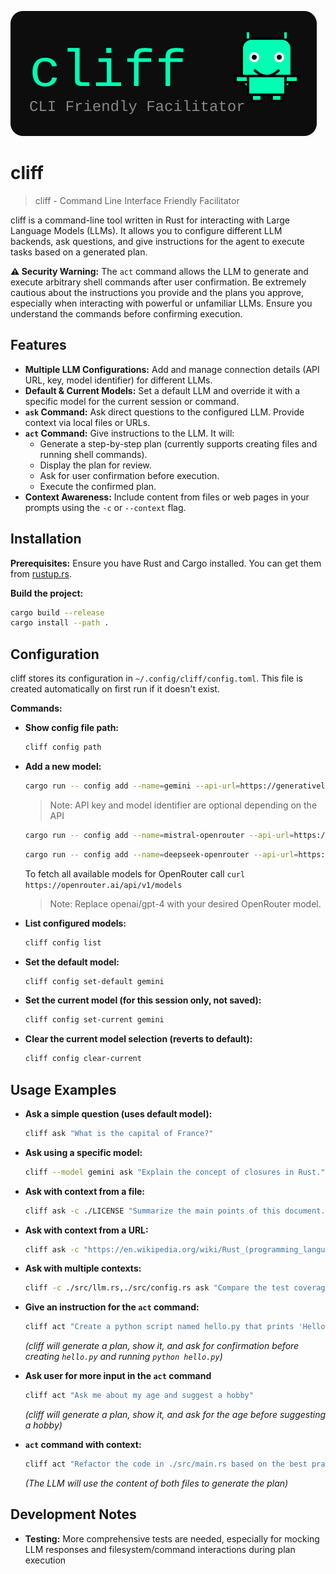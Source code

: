 ![cliff Logo](images/cliff.svg)

# cliff
> cliff - Command Line Interface Friendly Facilitator

cliff is a command-line tool written in Rust for interacting with Large Language Models (LLMs). It allows you to configure different LLM backends, ask questions, and give instructions for the agent to execute tasks based on a generated plan.

**⚠️ Security Warning:** The `act` command allows the LLM to generate and execute arbitrary shell commands after user confirmation. Be extremely cautious about the instructions you provide and the plans you approve, especially when interacting with powerful or unfamiliar LLMs. Ensure you understand the commands before confirming execution.

## Features

*   **Multiple LLM Configurations:** Add and manage connection details (API URL, key, model identifier) for different LLMs.
*   **Default & Current Models:** Set a default LLM and override it with a specific model for the current session or command.
*   **`ask` Command:** Ask direct questions to the configured LLM. Provide context via local files or URLs.
*   **`act` Command:** Give instructions to the LLM. It will:
    *   Generate a step-by-step plan (currently supports creating files and running shell commands).
    *   Display the plan for review.
    *   Ask for user confirmation before execution.
    *   Execute the confirmed plan.
*   **Context Awareness:** Include content from files or web pages in your prompts using the `-c` or `--context` flag.

## Installation

**Prerequisites:** Ensure you have Rust and Cargo installed. You can get them from [rustup.rs](https://rustup.rs/).

**Build the project:**
```bash
cargo build --release
cargo install --path .
```

## Configuration

cliff stores its configuration in `~/.config/cliff/config.toml`. This file is created automatically on first run if it doesn't exist.

**Commands:**

*   **Show config file path:**
    ```bash
    cliff config path
    ```
*   **Add a new model:**
    ```bash
    cargo run -- config add --name=gemini --api-url=https://generativelanguage.googleapis.com/v1beta/models/gemini-1.5-flash:generateContent --api-key=$GEMINI_API_KEY --api-key-header="x-goog-api-key: {{api_key}}" --model-identifier=gemini-1.5-flash --request-format='{"contents": [{"parts":[{"text": "{{prompt}}"}]}]}' --response-json-path='$.candidates[0].content.parts[0].text'
    ```

    > Note: API key and model identifier are optional depending on the API

    ```bash
    cargo run -- config add --name=mistral-openrouter --api-url=https://openrouter.ai/api/v1/chat/completions --api-key=$OPENROUTER_API_KEY --api-key-header="Authorization: Bearer {{api_key}}" --model-identifier=mistralai/mistral-small-24b-instruct-2501:free --request-format='{"model": "{{model}}", "messages": [{"role": "user", "content": "{{prompt}}"}]}' --response-json-path='$.choices[0].message.content'
    ```

    ```bash
    cargo run -- config add --name=deepseek-openrouter --api-url=https://openrouter.ai/api/v1/chat/completions --api-key=$OPENROUTER_API_KEY --api-key-header="Authorization: Bearer {{api_key}}" --model-identifier=deepseek/deepseek-r1-distill-qwen-14b:free --request-format='{"model": "{{model}}", "messages": [{"role": "user", "content": "{{prompt}}"}]}' --response-json-path='$.choices[0].message.content'
    ```

    To fetch all available models for OpenRouter call `curl https://openrouter.ai/api/v1/models`

    > Note: Replace openai/gpt-4 with your desired OpenRouter model.

*   **List configured models:**
    ```bash
    cliff config list
    ```
*   **Set the default model:**
    ```bash
    cliff config set-default gemini
    ```
*   **Set the current model (for this session only, not saved):**
    ```bash
    cliff config set-current gemini
    ```
*   **Clear the current model selection (reverts to default):**
    ```bash
    cliff config clear-current
    ```

## Usage Examples

*   **Ask a simple question (uses default model):**
    ```bash
    cliff ask "What is the capital of France?"
    ```
*   **Ask using a specific model:**
    ```bash
    cliff --model gemini ask "Explain the concept of closures in Rust."
    ```
*   **Ask with context from a file:**
    ```bash
    cliff ask -c ./LICENSE "Summarize the main points of this document."
    ```
*   **Ask with context from a URL:**
    ```bash
    cliff ask -c "https://en.wikipedia.org/wiki/Rust_(programming_language)" "What are the key Rust features mentioned on this page?"
    ```
*   **Ask with multiple contexts:**
    ```bash
    cliff -c ./src/llm.rs,./src/config.rs ask "Compare the test coverage in these two files"
    ```
*   **Give an instruction for the `act` command:**
    ```bash
    cliff act "Create a python script named hello.py that prints 'Hello, cliff' and then run it."
    ```
    *(cliff will generate a plan, show it, and ask for confirmation before creating `hello.py` and running `python hello.py`)*

*   **Ask user for more input in the `act` command**
    ```bash
    cliff act "Ask me about my age and suggest a hobby"
    ```
    *(cliff will generate a plan, show it, and ask for the age before suggesting a hobby)*

*   **`act` command with context:**
    ```bash
    cliff act "Refactor the code in ./src/main.rs based on the best practices in the Rust community. Edit ./src/main.rs in place"
    ```
    *(The LLM will use the content of both files to generate the plan)*

## Development Notes

*   **Testing:** More comprehensive tests are needed, especially for mocking LLM responses and filesystem/command interactions during plan execution
